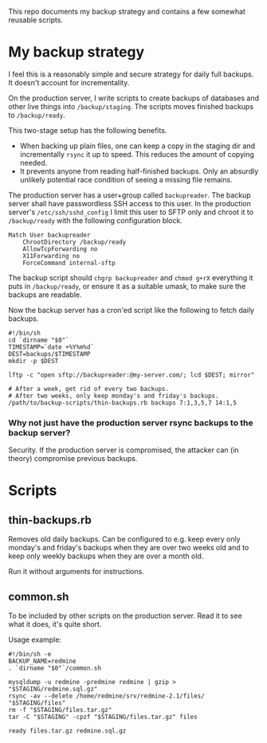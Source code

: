 This repo documents my backup strategy and contains a few somewhat reusable scripts.

# My backup strategy #

I feel this is a reasonably simple and secure strategy for daily full backups.
It doesn't account for incrementality.

On the production server, I write scripts to create backups of databases and other live things
into `/backup/staging`. The scripts moves finished backups to `/backup/ready`.

This two-stage setup has the following benefits.

- When backing up plain files, one can keep a copy in the staging dir
  and incrementally `rsync` it up to speed. This reduces the amount of copying needed.
- It prevents anyone from reading half-finished backups.
  Only an absurdly unlikely potential race condition of seeing a missing file remains.

The production server has a user+group called `backupreader`.
The backup server shall have passwordless SSH access to this user.
In the production server's `/etc/ssh/sshd_config` I limit this user to
SFTP only and chroot it to `/backup/ready` with the following configuration block.

    Match User backupreader
        ChrootDirectory /backup/ready
        AllowTcpForwarding no
        X11Forwarding no
        ForceCommand internal-sftp

The backup script should `chgrp backupreader` and `chmod g+rX` everything it puts in `/backup/ready`,
or ensure it as a suitable umask, to make sure the backups are readable.

Now the backup server has a cron'ed script like the following to fetch daily backups.

    #!/bin/sh
    cd `dirname "$0"`
    TIMESTAMP=`date +%Y%m%d`
    DEST=backups/$TIMESTAMP
    mkdir -p $DEST
    
    lftp -c "open sftp://backupreader:@my-server.com/; lcd $DEST; mirror"
    
    # After a week, get rid of every two backups.
    # After two weeks, only keep monday's and friday's backups.
    /path/to/backup-scripts/thin-backups.rb backups 7:1,3,5,7 14:1,5

### Why not just have the production server rsync backups to the backup server? ###

Security. If the production server is compromised, the attacker can (in theory) compromise previous backups.

# Scripts #

## thin-backups.rb ##

Removes old daily backups.
Can be configured to e.g. keep every only monday's and friday's backups when they are over two weeks old and
to keep only weekly backups when they are over a month old.

Run it without arguments for instructions.

## common.sh ##

To be included by other scripts on the production server.
Read it to see what it does, it's quite short.

Usage example:

    #!/bin/sh -e
    BACKUP_NAME=redmine
    . `dirname "$0"`/common.sh

    mysqldump -u redmine -predmine redmine | gzip > "$STAGING/redmine.sql.gz"
    rsync -av --delete /home/redmine/srv/redmine-2.1/files/ "$STAGING/files"
    rm -f "$STAGING/files.tar.gz"
    tar -C "$STAGING" -cpzf "$STAGING/files.tar.gz" files

    ready files.tar.gz redmine.sql.gz

